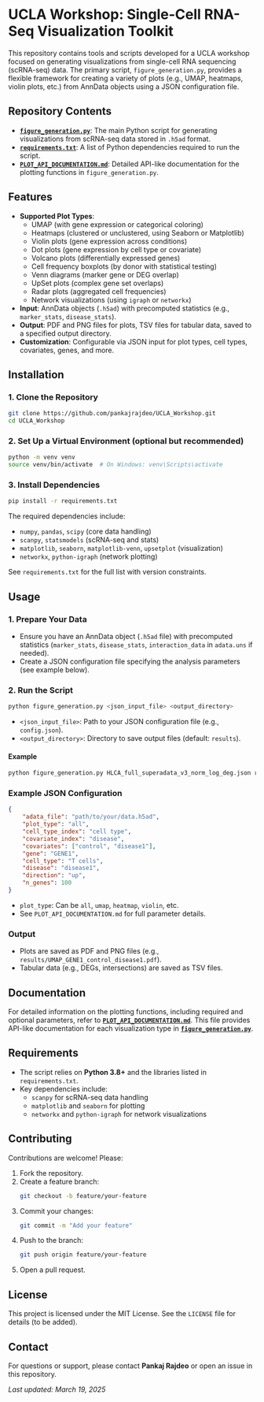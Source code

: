 # UCLA Workshop: Single-Cell RNA-Seq Visualization Toolkit

This repository contains tools and scripts developed for a UCLA workshop focused on generating visualizations from single-cell RNA sequencing (scRNA-seq) data. The primary script, `figure_generation.py`, provides a flexible framework for creating a variety of plots (e.g., UMAP, heatmaps, violin plots, etc.) from AnnData objects using a JSON configuration file.

## Repository Contents

- **[`figure_generation.py`](./figure_generation.py)**: The main Python script for generating visualizations from scRNA-seq data stored in `.h5ad` format.
- **[`requirements.txt`](./requirements.txt)**: A list of Python dependencies required to run the script.
- **[`PLOT_API_DOCUMENTATION.md`](./PLOT_API_DOCUMENTATION.md)**: Detailed API-like documentation for the plotting functions in `figure_generation.py`.

## Features

- **Supported Plot Types**:
  - UMAP (with gene expression or categorical coloring)
  - Heatmaps (clustered or unclustered, using Seaborn or Matplotlib)
  - Violin plots (gene expression across conditions)
  - Dot plots (gene expression by cell type or covariate)
  - Volcano plots (differentially expressed genes)
  - Cell frequency boxplots (by donor with statistical testing)
  - Venn diagrams (marker gene or DEG overlap)
  - UpSet plots (complex gene set overlaps)
  - Radar plots (aggregated cell frequencies)
  - Network visualizations (using `igraph` or `networkx`)
- **Input**: AnnData objects (`.h5ad`) with precomputed statistics (e.g., `marker_stats`, `disease_stats`).
- **Output**: PDF and PNG files for plots, TSV files for tabular data, saved to a specified output directory.
- **Customization**: Configurable via JSON input for plot types, cell types, covariates, genes, and more.

## Installation

### 1. Clone the Repository
```bash
git clone https://github.com/pankajrajdeo/UCLA_Workshop.git
cd UCLA_Workshop
```

### 2. Set Up a Virtual Environment (optional but recommended)
```bash
python -m venv venv
source venv/bin/activate  # On Windows: venv\Scripts\activate
```

### 3. Install Dependencies
```bash
pip install -r requirements.txt
```

The required dependencies include:
- `numpy`, `pandas`, `scipy` (core data handling)
- `scanpy`, `statsmodels` (scRNA-seq and stats)
- `matplotlib`, `seaborn`, `matplotlib-venn`, `upsetplot` (visualization)
- `networkx`, `python-igraph` (network plotting)

See `requirements.txt` for the full list with version constraints.

## Usage

### 1. Prepare Your Data
- Ensure you have an AnnData object (`.h5ad` file) with precomputed statistics (`marker_stats`, `disease_stats`, `interaction_data` in `adata.uns` if needed).
- Create a JSON configuration file specifying the analysis parameters (see example below).

### 2. Run the Script
```bash
python figure_generation.py <json_input_file> <output_directory>
```
- `<json_input_file>`: Path to your JSON configuration file (e.g., `config.json`).
- `<output_directory>`: Directory to save output files (default: `results`).

#### Example
```bash
python figure_generation.py HLCA_full_superadata_v3_norm_log_deg.json results
```

### Example JSON Configuration
```json
{
    "adata_file": "path/to/your/data.h5ad",
    "plot_type": "all",
    "cell_type_index": "cell type",
    "covariate_index": "disease",
    "covariates": ["control", "disease1"],
    "gene": "GENE1",
    "cell_type": "T cells",
    "disease": "disease1",
    "direction": "up",
    "n_genes": 100
}
```
- `plot_type`: Can be `all`, `umap`, `heatmap`, `violin`, etc.
- See `PLOT_API_DOCUMENTATION.md` for full parameter details.

### Output
- Plots are saved as PDF and PNG files (e.g., `results/UMAP_GENE1_control_disease1.pdf`).
- Tabular data (e.g., DEGs, intersections) are saved as TSV files.

## Documentation
For detailed information on the plotting functions, including required and optional parameters, refer to **[`PLOT_API_DOCUMENTATION.md`](./PLOT_API_DOCUMENTATION.md)**. This file provides API-like documentation for each visualization type in **[`figure_generation.py`](./figure_generation.py)**.

## Requirements
- The script relies on **Python 3.8+** and the libraries listed in `requirements.txt`.
- Key dependencies include:
  - `scanpy` for scRNA-seq data handling
  - `matplotlib` and `seaborn` for plotting
  - `networkx` and `python-igraph` for network visualizations

## Contributing
Contributions are welcome! Please:

1. Fork the repository.
2. Create a feature branch:  
   ```bash
   git checkout -b feature/your-feature
   ```
3. Commit your changes:  
   ```bash
   git commit -m "Add your feature"
   ```
4. Push to the branch:  
   ```bash
   git push origin feature/your-feature
   ```
5. Open a pull request.

## License
This project is licensed under the MIT License. See the `LICENSE` file for details (to be added).

## Contact
For questions or support, please contact **Pankaj Rajdeo** or open an issue in this repository.

_Last updated: March 19, 2025_

